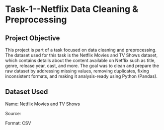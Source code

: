 # Task-1--Netflix Data Cleaning & Preprocessing
## Project Objective
This project is part of a task focused on data cleaning and preprocessing. The dataset used for this task is the Netflix Movies and TV Shows dataset, which contains details about the content available on Netflix such as title, genre, release year, cast, and more.
The goal was to clean and prepare the raw dataset by addressing missing values, removing duplicates, fixing inconsistent formats, and making it analysis-ready using Python (Pandas).
## Dataset Used 
Name: Netflix Movies and TV Shows

Source:

Format: CSV

